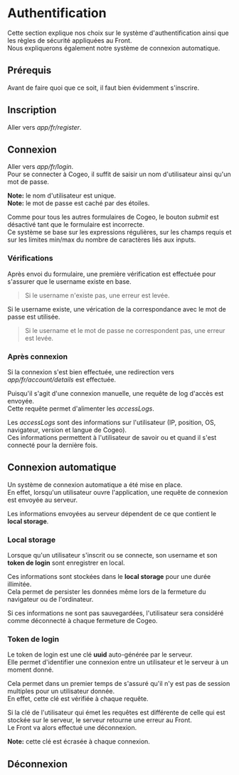 # Authentification

Cette section explique nos choix sur le système d'authentification ainsi que les règles de sécurité appliquées au Front.  
Nous expliquerons également notre système de connexion automatique.

## Prérequis

Avant de faire quoi que ce soit, il faut bien évidemment s'inscrire.

## Inscription

Aller vers *app/fr/register*.

## Connexion

Aller vers *app/fr/login*.  
Pour se connecter à Cogeo, il suffit de saisir un nom d'utilisateur ainsi qu'un mot de passe.  

**Note:** le nom d'utilisateur est unique.  
**Note:** le mot de passe est caché par des étoiles.

Comme pour tous les autres formulaires de Cogeo, le bouton *submit* est désactivé tant que le formulaire est incorrecte.  
Ce système se base sur les expressions régulières, sur les champs requis et sur les limites min/max du nombre de caractères liés aux inputs.

### Vérifications

Après envoi du formulaire, une première vérification est effectuée pour s'assurer que le username existe en base.  
> Si le username n'existe pas, une erreur est levée.

Si le username existe, une vérication de la correspondance avec le mot de passe est utilisée.  
> Si le username et le mot de passe ne correspondent pas, une erreur est levée.

### Après connexion

Si la connexion s'est bien effectuée, une redirection vers *app/fr/account/details* est effectuée.

Puisqu'il s'agit d'une connexion manuelle, une requête de log d'accès est envoyée.  
Cette requête permet d'alimenter les *accessLogs*.  

Les *accessLogs* sont des informations sur l'utilisateur (IP, position, OS, navigateur, version et langue de Cogeo).  
Ces informations permettent à l'utilisateur de savoir ou et quand il s'est connecté pour la dernière fois.

## Connexion automatique

Un système de connexion automatique a été mise en place.  
En effet, lorsqu'un utilisateur ouvre l'application, une requête de connexion est envoyée au serveur.

Les informations envoyées au serveur dépendent de ce que contient le **local storage**.

### Local storage

Lorsque qu'un utilisateur s'inscrit ou se connecte, son username et son **token de login** sont enregistrer en local.

Ces informations sont stockées dans le **local storage** pour une durée illimitée.  
Cela permet de persister les données même lors de la fermeture du navigateur ou de l'ordinateur.

Si ces informations ne sont pas sauvegardées, l'utilisateur sera considéré comme déconnecté à chaque fermeture de Cogeo.

### Token de login

Le token de login est une clé **uuid** auto-générée par le serveur.  
Elle permet d'identifier une connexion entre un utilisateur et le serveur à un moment donné.

Cela permet dans un premier temps de s'assuré qu'il n'y est pas de session multiples pour un utilisateur donnée.  
En effet, cette clé est vérifiée à chaque requête.  

Si la clé de l'utilisateur qui émet les requêtes est différente de celle qui est stockée sur le serveur, le serveur retourne une erreur au Front.  
Le Front va alors effectué une déconnexion.

**Note:** cette clé est écrasée à chaque connexion.

## Déconnexion
